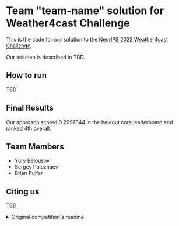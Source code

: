 # Team "team-name" solution for Weather4cast Challenge

This is the code for our solution to the [NeurIPS 2022 Weather4cast Challenge](https://www.iarai.ac.at/weather4cast/).

Our solution is described in TBD.

## How to run
TBD

## Final Results
Our approach scored 0.2997844 in the heldout core leaderboard and ranked 4th overall.

## Team Members
* Yury Belousov 
* Sergey Polezhaev
* Brian Pulfer

## Citing us
TBD


<details>
  <summary>Original competition's readme</summary>

![Title](/images/weather4cast_v1000-26.png?raw=true "Weather4cast competition")

# [Weather4cast](https://www.iarai.ac.at/weather4cast/)  - Super-Resolution Rain Movie Prediction under Spatio-Temporal Shifts
- Predict super-resolution rain movies  in various regions of Europe
- Transfer learning across space and time under strong shifts
- Exploit data fusion to model ground-radar and multi-band satellite images

## Contents
[Weather4cast: Super-Resolution Rain Movie Prediction under Spatio-Temporal Shifts](#weather4cast-multi-sensor-weather-forecasting-competition--benchmark-dataset)
  - [Contents](#contents)
  - [Introduction](#introduction)
  - [Get the data](#get-the-data)
  - [Submission guide](#submission-guide)
  - [Starter kit](#starter-kit)
    - [Environment](#environment)
    - [Training](#training)
    - [Validation](#validation)
    - [TensorBoard](#tensorboard)
    - [Generating a submission](#generating-a-submission)
    - [Automated generation of submissions](#automated-generation-of-submissions-helper-scripts)
  - [Code and Scientific Abstract](#code-and-scientific-abstract)
  - [Cite](#cite)
  - [Credits](#credits)

## Introduction
The aim of the 2022 edition of the Weather4cast competition is to predict future high resolution rainfall events from lower resolution satellite radiances. Ground-radar reflectivity measurements are used to calculate pan-European composite rainfall rates by the [Operational Program for Exchange of Weather Radar Information (OPERA)](https://www.eumetnet.eu/activities/observations-programme/current-activities/opera/) radar network. While these are more precise, accurate, and of higher resolution than satellite data, they are expensive to obtain and not available in many parts of the world. We thus want to learn how to predict this high value rain rates from radiation measured by geostationary satellites operated by the [European Organisation for the Exploitation of Meteorological Satellites (EUMETSAT)](https://www.eumetsat.int/). 

# Prediction task
Competition participants should predict rainfall locations for the next 8 hours in 32 time slots from an input sequence of 4 time slots of the preceeding hour. The input sequence consists of four 11-band spectral satellite images. These 11 channels show slightly noisy satellite radiances covering so-called visible (VIS), water vapor (WV), and infrared (IR) bands. Each satellite image covers a 15 minute period and its pixels correspond to a spatial area of about 12km x 12km. The prediction output is a sequence of 32 images representing rain rates from ground-radar reflectivities. Output images also have a temporal resolution of 15 minutes but have higher spatial resolution, with each pixel corresponding to a spatial area of about 2km x 2km. So in addition to predicting the weather in the future, converting satellite inputs to ground-radar outputs, this adds a super-resolution task due to the coarser spatial resolution of the satellite data

### Weather4cast 2022 - Stage 1
For Stage 1 of the competition we provide data from three Eureopean regions selected based on their preciptation characteristics. The task is to predict rain events 8 hours into the future from a 1 hour sequence of satellite images. The models should output binary pixels, with 1 and 0 indicating *rain* or *no rain* respectively. Rain rates computed from OPERA ground-radar reflectivities provide a ground truth. Although we provide the rain rates, at this stage, only rain/no rain needs to be predicted for each pixel.

For Stage 1 we provide data from one year only, covering February to December 2019. 

### Weather4cast 2022 - Stage 2
In Stage 2 additional data will be provided for 2020 and 2021. Years 2019 and 2020 can then be used for training, while test sets from 2021 assess model robustness to temporal shifts. Additional regions with different climatological characteristics test model robustsness under spatial shifts. There are thus additional files for the new regions and years and thus the folder structure for stage 2 has been expanded accordingly to include additional sub-folders with the data for 2020 and 2021. In total there then are 7 regions with full training data in both 2019 and 2020. Three additional regions provide a spatial transfer learning challenge in years 2019 and 2020. For all ten regions, the year 2021 provides a temporal transfer learning challenge. For the seven regions with extensive training data in 2019 and 2020 this constitutes a pure temporal transfer learning challenge. The three additional regions 2021 provide a combined spatial and temporal transfer learning challenge.


## Get the data
You need to register for the competition and accept its Terms and Conditions to access the data:

- Competition Data: [Join and get the data](https://www.iarai.ac.at/weather4cast/get-data-2022/)

Data are provided in [HDF-5](https://docs.h5py.org/en/stable/quick.html) files, separately for each year and data type. In our canonical folder structure `year/datatype/` the HRIT folder holds the satellite data and the OPERA folder provides the ground radar data. The file names reflect the different regions (`boxi_####`) and data splits (`train`, `validation`, and `test`). Ground truth for the test data split is of course withheld.

After downloading the data, your data files should thus be arranged in folders of the following structure:
```
2019/
    +-- HRIT/  ... sub-folder for satellite radiance datasets
        +-- boxi_0015.test.reflbt0.ns.h5
        +-- boxi_0015.train.reflbt0.ns.h5
        +-- boxi_0015.val.reflbt0.ns.h5
        +-- boxi_00XX…….
    +-- OPERA/  ... sub-folder for OPERA ground-radar rain rates
        +-- boxi_0015.train.rates.crop.h5
        +-- boxi_0015.val.rates.crop.h5
        +-- boxi_00XX…….
2020/
    +-- HRIT/  ... sub-folder for satellite radiance datasets
        +-- boxi_0015.test.reflbt0.ns.h5
        +-- boxi_0015.train.reflbt0.ns.h5
        +-- boxi_0015.val.reflbt0.ns.h5
        +-- boxi_00XX…….
    +-- OPERA/  ... sub-folder for OPERA ground-radar rain rates
        +-- boxi_0015.train.rates.crop.h5
        +-- boxi_0015.val.rates.crop.h5
        +-- boxi_00XX…….  
```

Each HDF file provides a set of (multi-channel) images: 

- **boxi_00XX.train.reflbt0.ns.h5** provides *REFL-BT*, which is a tensor of shape `(20308, 11, 252, 252)` representing 20,308 images with 11 channels of satellite radiances for region XX. These are the input training data. The order of the channels in the H5 file corresonds to the following order of the satellite channels: `IR_016, IR_039, IR_087, IR_097, IR_108, IR_120,IR_134, VIS006, VIS008, WV_062, WV_073`. 

- **boxi_00XX.train.rates.crop.h5** provides *rates.crop*, which is a tensor of shape `(20308, 11, 252, 252)` representing OPERA ground-radar rain rates for the corresponding satellite radiances from the train dataset. Model output should be 1 or 0 for rain or no-rain predictions respectively.

- **boxi_00XX.val.reflbt0.ns.h5** provides *REFL-BT*, which is a tensor of shape `(2160, 11, 252, 252)` representing additional measured satellite radiances. This data can be used as input for independent model validation. There are 60 validation sequences and each validation sequence consists of images for 4 input time slots; while in addition we also provide images for the 32 output time slots please note that this is just to aid model development and that model predictions cannot use these. The validation data set thus holds 4x60 + 32x60 = 2,160 images in total.

- **boxi_00XX.val.rates.crop.h5** provides *rates.crop*, which is a tensor of shape `(2160, 1, 252, 252)` representing OPERA ground-radar rain rates for the corresponding satellite radiances from the validation dataset. Model output should be 1 or 0 for rain or no-rain predictions respectively.

- **boxi_00XX.test.reflbt0.ns.h5** provides *REFL-BT*, which is a tensor of a shape `(240, 11, 252, 252)` representing additional satellite radiances. This dataset gives the input data for your model predictions for submission to the leaderboard. There are 60 input sequences in total, as each test sequence consists of images for 4 time slots (4x60 = 240). Note that no satellite radiances are provided for the future, so this is a true prediction task.

Both input satellite radiances and output OPERA ground-radar rain rates are given for 252x252 pixel patches but please note that the spatial resolution of the satellite images is about six times lower than the resolution of the ground radar. This means that the 252x252 pixel ground radar patch corresponds to a 42x42 pixel center region in the coarser satellite resolution. The model target region thus is surrounded by a large area providing sufficient context as input for a prediction of future weather. In fact, fast storm clouds from one border of the input data would reach the center target region in about 7-8h.

![Context](/images/opera_satelite_context_explained.png?raw=true "Weather4cast competition")

- Stage-2 Competition: [Join and get the data](https://www.iarai.ac.at/weather4cast/get-data-2022/)
## Submission guide
For submissions you need to upload a ZIP format archive of HDF-5 files that follows the folder structure below. Optionally, each HDF-5 file can be compressed by gzip, allowing for simple parallelization of the compression step. You need to include model predictions for all the regions. For each region, an HDF file should provide *submission*, a tensor of type `float32` and shape `(60, 1, 32, 252, 252)`, representing your predictions for the 60 test samples of a region. You need to follow the file naming convention shown in the example below to indicate the target region. Predictions for different years need to be placed in separate folders as shown below. The folder structure must be preserved in the submitted ZIP file. Please note that for Stage 1 we only ask for predictions for the year 2019, and predictions are simply 1 or 0 to indicate *rain* or *no rain* events respectively. For the Stage 2 Core Challenge, we ask for predictions for a total of 7 regions in both 2019 and 2020. For the Stage 2 Transfer Learning Challenge, predictions for 3 regions are required in years 2019 and 2020, and for all 10 regions in 2021. To simplify compilation of predictions, we now provide helper scripts in the Starter Kit.

```
+-- 2019 –
    +-- boxi_0015.pred.h5.gz   ...1 file per region for 60 test-sequence predictions of 32 time-slots each
    +-- boxi_00XX….
+-- 2020 –
    +-- boxi_0015.pred.h5.gz  
    +-- boxi_00XX….
```

## Starter kit
This repository provides a starter kit accompanying the Weather4cast 2022 competition that includes example code to get you up to speed quickly. Please note that its use is entirely optional. The sample code includes a dataloader, some helper scripts, and a Unet-3D baseline model, some parameters of which can be set in a configuration file.

To obtain the baseline model, you will need the `wget` command installed - then you can run
```
./mk_baseline.sh
```
to fetch and patch a basic 3D U-Net baseline model.

You will need to download the competition data separately. The sample code assumes that the downloaded data are organized in the following folder structure (shown here for Stage-1 data, conversely for Stage-2):

```
+-- data
    +-- 2019 –
        +-- HRIT --
            +-- boxi_0015.test.reflbt0.ns.h5
            +-- boxi_0015.train.reflbt0.ns.h5
            +-- boxi_0015.val.reflbt0.ns.h5
            +-- boxi_0034.test.reflbt0.ns.h5
            +-- boxi_0034.train.reflbt0.ns.h5
            +-- boxi_0034.val.reflbt0.ns.h5
            +-- boxi_0076.test.reflbt0.ns.h5
            +-- boxi_0076.train.reflbt0.ns.h5
            +-- boxi_0076.val.reflbt0.ns.h5
        +-- OPERA -- 
            +-- boxi_0015.train.rates.crop.h5
            +-- boxi_0015.val.rates.crop.h5
            +-- boxi_0034.train.rates.crop.h5
            +-- boxi_0034.val.rates.crop.h5
            +-- boxi_0076.train.rates.crop.h5
            +-- boxi_0076.val.rates.crop.h5
```

The path to the parent folder `data` needs to be provided as the `data_root` parameter in the `config_baseline.yaml` file.

### Environment
We provide Conda environments for the sample code which can be recreated locally. An environment with libraries current at release can be recreated from the file `w4cNew.yml`using the following command:
```
conda env create -f w4cNew.yml
```
If you want to use older libraries for compatibility reasons, we also provide an earlier environment in `w4c.yml`. Finally, if you want to create an environment in the future, we also provide a script `mk_env.sh` to get you started.
Note that all this can easily run for an hour or more, depending on your machine and setup.

To activate the environment please run
```
conda activate w4cNew
```
or
```
conda activate w4c
```
respectively.

### Training

We provide a script `train.py` with all the necessary code to train and explore a modified version of a [3D variant of the U-Net](https://github.com/ELEKTRONN/elektronn3). The script supports training from scratch or fine tuning from a provided checkpoint. The same script can also be used to evaluate model predictions on the validation data split using the flag `--mode val`, or to generate submissions from the test data using the flag `--mode predict`.
In all cases please ensure you have set the correct data path in `config_baseline.yaml` and activated the `w4c` environment.

*Example invocations:*
- Training the model on a single GPU:
```
python train.py --gpus 0 --config_path config_baseline.yaml --name name_of_your_model
```
If you have more than one GPU you can select which GPU to use, with numbering starting from zero.
- Fine tuning the model on 4 GPUs starting with a given checkpoint:
```
python train.py --gpus 0 1 2 3 --mode train --config_path config_baseline.yaml --checkpoint "lightning_logs/PATH-TO-YOUR-MODEL-LOGS/checkpoints/YOUR-CHECKPOINT-FILENAME.ckpt" --name baseline_tune
```

### Validation
Training will create logs and checkpoint files that are saved in the `lightning_logs` directory. To validate your model from a checkpoint you can for example run the following command (here for two CPUs):
```
python train.py --gpus 0 1 --mode val  --config_path config_baseline.yaml  --checkpoint "lightning_logs/PATH-TO-YOUR-MODEL-LOGS/checkpoints/YOUR-CHECKPOINT-FILENAME.ckpt" --name baseline_validate
```

### TensorBoard
You can of course also use [TensorBoard](https://www.tensorflow.org/tensorboard) to track and visualize model evaluation metrics during the training process.
The standard TensorBoard command line is:
```
tensorboard --logdir ./lightning_logs
```
This should confirm that TensorBoard has started. For the default port, you point your browser to http://localhost:6006.

### Generating a submission
Submission files can be generated from a trained model based on the model paramters saved in the checkpoint file. To generate predictions from your model checkpoint you can run the `train.py` script as below:
```
train.py --gpus 0 --mode predict --config_path config_baseline.yaml --checkpoint "lightning_logs/PATH-TO-YOUR-MODEL-LOGS/checkpoints/YOUR-CHECKPOINT-FILENAME.ckpt"
```
The code currently does not support generating a prediction for more than one region/year at a time.

The results are saved in a single HDF-5 file named `boxi_00XX.pred.h5` in the `./submssion/YEAR/` folder, where *boxi_00XX* is the name of the region defined in the *predict* section your config file. A sample configuration is shown below:
```
predict:
  region_to_predict: boxi_0015
  year_to_predict: 2019
```
To generate predictions for multiple regions this needs to be run with a separate configuration file for each region.  

After generating prediction files for all the regions, please pack them into a single ZIP file (keeping the `year/` folder structure) and submit them to the [respective Weather4cast leaderboards](https://www.iarai.ac.at/weather4cast/challenge/).

### Automated generation of submissions (helper scripts)
Considering the much increased number of individual predictions to collect for a leaderboard submission in Stage-2, we now provide helper scripts `mk_pred_core.sh` and `./mk_pred_transfer.sh` that can be used to generate and compile all individual predictions from a single model. The scripts display help text and diagnostics. Note that the use of these scripts is entirely optional because you may prefer to apply different models for different regions. You can provide both an output directory and a GPU ID to generate multiple predictions in parallel. The script will typically run for 20-40 minutes on a recent GPU system.

Example invocation for interactive use:
```
./mk_pred_core.sh config_baseline_stage2-pred.yaml 'lightning_logs/yourModelName/checkpoints/yourCheckPointName.ckpt' yourSubmissionName 0 2>&1 | tee yourSubmission.core.log
```

## Code and Scientific Abstract
At the end of the competition paricpants are required to provide:
1. A short scientific paper (Scientific Abstract) with a sufficiently detailed description of your approach (4-6 pages plus references)
2. The code and models with their learned weights that you used for your predictions, with explanations of how to reproduce you submissions.
  
We will notify participants of how to provide their scientific abstract. For the code, you will need to submit it to a public repository like GitHub, providing a link to download the model's learned weights. Ideally, your repository should at least contain:
- a) A list of **dependencies**. In the case of using Python, we suggest using conda/pip to generate them: `conda env export > environment.yml`. Make sure that your code can be executed from a fresh environment using the provided list of requirements: `conda env create -f environment.yml`.
- b) **Code**, **models**, and a **folder with all model weights**.
- c) An **out-of-the-box script** to use your best model **to generate predictions**. The script will read the inputs for the model from a given path and region, using its test folder (like the one used for the leaderboard), and save the outputs on a given path. The path to the folder containing the weights to be loaded by the models can also be an argument of the script. 


## Citation

When using or referencing the Weather4cast Competition in general or the competition data please cite: 
```
@INPROCEEDINGS{9672063,  
author={Herruzo, Pedro and Gruca, Aleksandra and Lliso, Llorenç and Calbet, Xavier and Rípodas, Pilar and Hochreiter, Sepp and Kopp, Michael and Kreil, David P.},  
booktitle={2021 IEEE International Conference on Big Data (Big Data)},   
title={High-resolution multi-channel weather forecasting – First insights on transfer learning from the Weather4cast Competitions 2021},   
year={2021},  
volume={},  
number={},  
pages={5750-5757},  
doi={10.1109/BigData52589.2021.9672063}
}

@inbook{10.1145/3459637.3482044,
author = {Gruca, Aleksandra and Herruzo, Pedro and R\'{\i}podas, Pilar and Kucik, Andrzej and Briese, Christian and Kopp, Michael K. and Hochreiter, Sepp and Ghamisi, Pedram and Kreil, David P.},
title = {CDCEO'21 - First Workshop on Complex Data Challenges in Earth Observation},
year = {2021},
isbn = {9781450384469},
publisher = {Association for Computing Machinery},
address = {New York, NY, USA},
url = {https://doi.org/10.1145/3459637.3482044},
booktitle = {Proceedings of the 30th ACM International Conference on Information &amp; Knowledge Management},
pages = {4878–4879},
numpages = {2}
}
```

## Credits
The competition is organized / supported by:
- [Institute of Advanced Research in Artificial Intelligence, Austria](https://iarai.ac.at)
- [Silesian University of Technology, Poland](https://polsl.pl)
- [European Space Agency Φ-lab, Italy](https://philab.phi.esa.int/)
- [Spanish State Meteorological Agency, AEMET, Spain](http://aemet.es/)

</details>